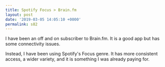 ```yaml
---
title: Spotify Focus > Brain.fm
layout: post
date: '2019-03-05 14:05:10 +0000'
permalink: s82
---
```

I have been an off and on subscriber to Brain.fm. It is a good app but has some connectivity issues. 

Instead, I have been using Spotify's Focus genre. It has more consistent access, a wider variety, and it is something I was already paying for.
